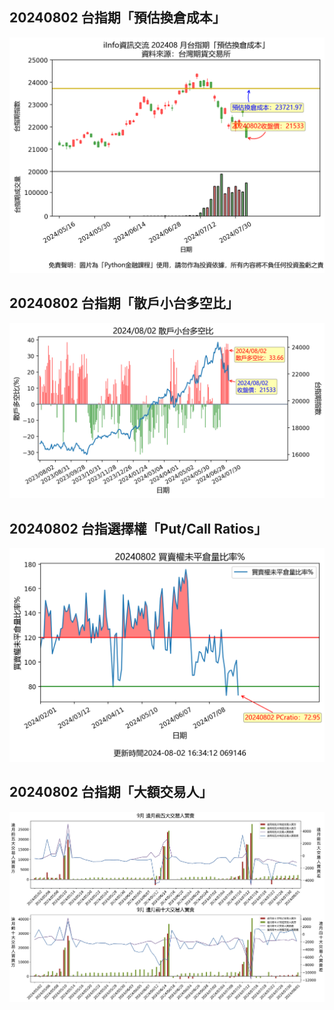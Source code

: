 ## 20240802 台指期「預估換倉成本」
![](images/txfcost.png)

## 20240802 台指期「散戶小台多空比」
![](images/bbiri.png)

## 20240802 台指選擇權「Put/Call Ratios」
![](images/pcratio.png)

## 20240802 台指期「大額交易人」
![](images/blocktrade.png)


